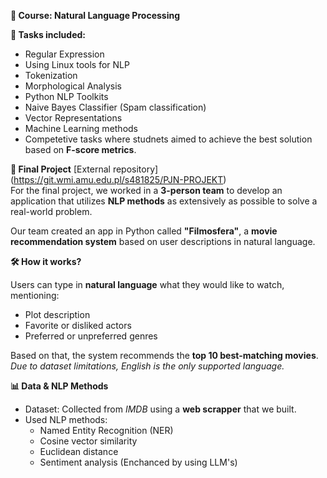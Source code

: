 **📘 Course: Natural Language Processing**

**📌 Tasks included:**

- Regular Expression
- Using Linux tools for NLP
- Tokenization
- Morphological Analysis
- Python NLP Toolkits
- Naive Bayes Classifier (Spam classification)
- Vector Representations
- Machine Learning methods
- Competetive tasks where studnets aimed to achieve the best solution based on **F-score metrics**.

**🏁 Final Project**
[External repository] (https://git.wmi.amu.edu.pl/s481825/PJN-PROJEKT)\
For the final project, we worked in a **3-person team** to develop an application that utilizes **NLP methods** as extensively as possible to solve a real-world problem.

Our team created an app in Python called **"Filmosfera"**, a **movie recommendation system** 
based on user descriptions in natural language.

**🛠 How it works?**

Users can type in **natural language** what they would like to watch, mentioning:
- Plot description
- Favorite or disliked actors
- Preferred or unpreferred genres

Based on that, the system recommends the **top 10 best-matching movies**.\
*Due to dataset limitations, English is the only supported language.*

**📊 Data & NLP Methods**
- Dataset: Collected from *IMDB* using a **web scrapper** that we built.
- Used NLP methods:
  - Named Entity Recognition (NER)
  - Cosine vector similarity
  - Euclidean distance
  - Sentiment analysis (Enchanced by using LLM's)
